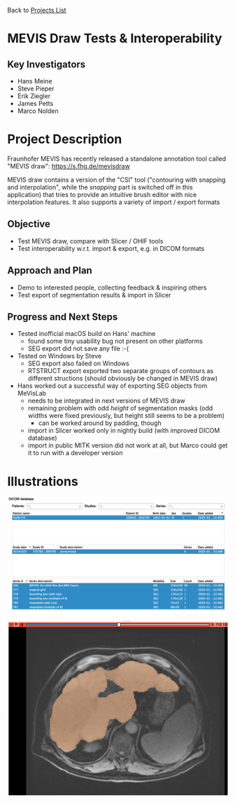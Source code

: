 Back to [Projects List](../../README.md#ProjectsList)

# MEVIS Draw Tests & Interoperability

## Key Investigators

- Hans Meine
- Steve Pieper
- Erik Ziegler
- James Petts
- Marco Nolden

# Project Description

Fraunhofer MEVIS has recently released a standalone annotation tool called "MEVIS draw": https://s.fhg.de/mevisdraw

MEVIS draw contains a version of the "CSI" tool ("contouring with snapping and interpolation", while the *snapping* part is switched off in this application) that tries to provide an intuitive brush editor with nice interpolation features. It also supports a variety of import / export formats

## Objective

* Test MEVIS draw, compare with Slicer / OHIF tools
* Test interoperability w.r.t. import & export, e.g. in DICOM formats

## Approach and Plan

* Demo to interested people, collecting feedback & inspiring others
* Test export of segmentation results & import in Slicer

## Progress and Next Steps

* Tested inofficial macOS build on Hans' machine
  * found some tiny usability bug not present on other platforms
  * SEG export did not save any file :-(
* Tested on Windows by Steve
  * SEG export also failed on Windows
  * RTSTRUCT export exported two separate groups of contours as   different structions (should obviously be changed in MEVIS draw)
* Hans worked out a successful way of exporting SEG objects from MeVisLab
  * needs to be integrated in next versions of MEVIS draw
  * remaining problem with odd *height* of segmentation masks (odd widths were fixed previously, but height still seems to be a problem)
    * can be worked around by padding, though
  * import in Slicer worked only in nightly build (with improved DICOM database)
  * import in public MITK version did not work at all, but Marco could get it to run with a developer version

# Illustrations

![different SEG files listed in CTK DICOM Browser](MeVisLab_SEG_in_CTK_DICOMDatabase.png)

![MeVisLab-exported segmentation overlaid in Slicer](MeVisLab_SEG_in_Slicer.png)